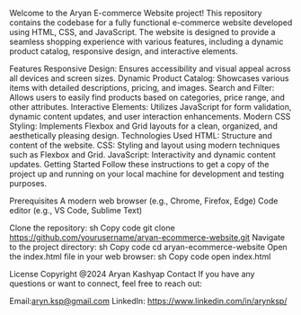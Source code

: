 Welcome to the Aryan E-commerce Website project! This repository contains the codebase for a fully functional e-commerce website developed using HTML, CSS, and JavaScript. 
The website is designed to provide a seamless shopping experience with various features, including a dynamic product catalog, responsive design, and interactive elements.

Features
Responsive Design: Ensures accessibility and visual appeal across all devices and screen sizes.
Dynamic Product Catalog: Showcases various items with detailed descriptions, pricing, and images.
Search and Filter: Allows users to easily find products based on categories, price range, and other attributes.
Interactive Elements: Utilizes JavaScript for form validation, dynamic content updates, and user interaction enhancements.
Modern CSS Styling: Implements Flexbox and Grid layouts for a clean, organized, and aesthetically pleasing design.
Technologies Used
HTML: Structure and content of the website.
CSS: Styling and layout using modern techniques such as Flexbox and Grid.
JavaScript: Interactivity and dynamic content updates.
Getting Started
Follow these instructions to get a copy of the project up and running on your local machine for development and testing purposes.

Prerequisites
A modern web browser (e.g., Chrome, Firefox, Edge)
Code editor (e.g., VS Code, Sublime Text)

Clone the repository:
sh
Copy code
git clone https://github.com/yourusername/aryan-ecommerce-website.git
Navigate to the project directory:
sh
Copy code
cd aryan-ecommerce-website
Open the index.html file in your web browser:
sh
Copy code
open index.html

License
Copyright @2024 Aryan Kashyap
Contact
If you have any questions or want to connect, feel free to reach out:

Email:aryn.ksp@gmail.com
LinkedIn: https://www.linkedin.com/in/arynksp/
